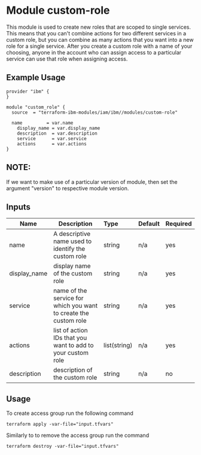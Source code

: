 # Module custom-role

This module is used to create new roles that are scoped to single services. This means that you can't combine actions for two different services in a custom role, but you can combine as many actions that you want into a new role for a single service. After you create a custom role with a name of your choosing, anyone in the account who can assign access to a particular service can use that role when assigning access.

## Example Usage
```
provider "ibm" {
}

module "custom_role" {
  source  = "terraform-ibm-modules/iam/ibm//modules/custom-role"

  name         = var.name
	display_name = var.display_name
	description  = var.description
	service      = var.service
	actions      = var.actions
}

```

## NOTE:

If we want to make use of a particular version of module, then set the argument "version" to respective module version.

## Inputs

| Name               | Description                                                      | Type         | Default | Required |
|--------------------|------------------------------------------------------------------|:-------------|:------- |:---------|
| name               | A descriptive name used to identify the custom role              | string       | n/a     | yes      |
| display_name       | display name of the custom role                                  | string       | n/a     | yes      |
| service            | name of the service for which you want to create the custom role | string       | n/a     | yes      |
| actions            | list of action IDs that you want to add to your custom role      | list(string) | n/a     | yes      |
| description        | description of the custom role                                   | string       | n/a     | no       |

## Usage

To create access group run the following command

  `terraform apply -var-file="input.tfvars"`

Similarly to to remove the access group run the command

   `terraform destroy -var-file="input.tfvars"`

